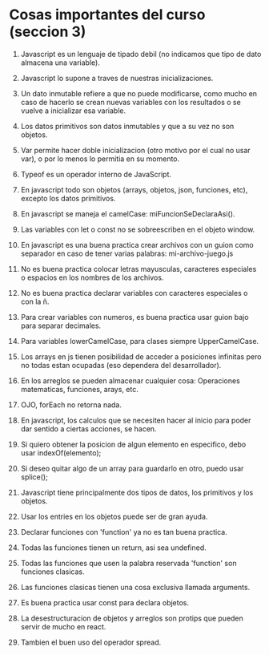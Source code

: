 # Cosas importantes del curso (seccion 3)

1. Javascript es un lenguaje de tipado debil (no indicamos que tipo de dato almacena una variable).

2. Javascript lo supone a traves de nuestras inicializaciones. 

3. Un dato inmutable refiere a que no puede modificarse, como mucho en caso de hacerlo se crean nuevas variables con los resultados o se vuelve a inicializar esa variable.

4. Los datos primitivos son datos inmutables y que a su vez no son objetos.

5. Var permite hacer doble inicializacion (otro motivo por el cual no usar var), o por lo menos lo permitia en su momento.

6. Typeof es un operador interno de JavaScript.

7. En javascript todo son objetos (arrays, objetos, json, funciones, etc), excepto los datos primitivos.

8. En javascript se maneja el camelCase: miFuncionSeDeclaraAsi().

9. Las variables con let o const no se sobreescriben en el objeto window.

10. En javascript es una buena practica crear archivos con un guion como separador en caso de tener varias palabras: mi-archivo-juego.js

11. No es buena practica colocar letras mayusculas, caracteres especiales o espacios en los nombres de los archivos.

12. No es buena practica declarar variables con caracteres especiales o con la ñ.

13. Para crear variables con numeros, es buena practica usar guion bajo para separar decimales.

14. Para variables lowerCamelCase, para clases siempre UpperCamelCase.

15. Los arrays en js tienen posibilidad de acceder a posiciones infinitas pero no todas estan ocupadas (eso dependera del desarrollador).

16. En los arreglos se pueden almacenar cualquier cosa: Operaciones matematicas, funciones, arays, etc.

17. OJO, forEach no retorna nada.

18. En javascript, los calculos que se necesiten hacer al inicio para poder dar sentido a ciertas acciones, se hacen.

19. Si quiero obtener la posicion de algun elemento en especifico, debo usar indexOf(elemento);

20. Si deseo quitar algo de un array para guardarlo en otro, puedo usar splice();

21. Javascript tiene principalmente dos tipos de datos, los primitivos y los objetos.

22. Usar los entries en los objetos puede ser de gran ayuda.

23. Declarar funciones con 'function' ya no es tan buena practica.

24. Todas las funciones tienen un return, asi sea undefined.

25. Todas las funciones que usen la palabra reservada 'function' son funciones clasicas.

26. Las funciones clasicas tienen una cosa exclusiva llamada arguments.

27. Es buena practica usar const para declara objetos.

28. La desestructuracion de objetos y arreglos son protips que pueden servir de mucho en react.

29. Tambien el buen uso del operador spread.